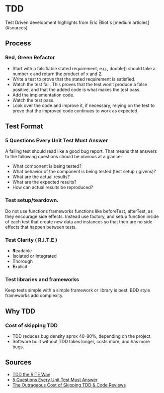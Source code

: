 # TDD
Test Driven development highlights from Eric Elliot's [medium articles](#sources]

## Process

### Red, Green Refactor
- Start with a falsifiable stated requirement, e.g., double() should take a number x and return the product of x and 2.
- Write a test to prove that the stated requirement is satisfied.
- Watch the test fail. This proves that the test won’t produce a false positive, and that the added code is what makes the test pass.
- Add the implementation code.
- Watch the test pass.
- Look over the code and improve it, if necessary, relying on the test to prove that the improved code continues to work as expected.

## Test Format
### 5 Questions Every Unit Test Must Answer
A failing test should read like a good bug report. That means that answers to the following questions should be obvious at a glance:

- What component is being tested?
- What behavior of the component is being tested (test setup / givens)?
- What are the actual results?
- What are the expected results?
- How can actual results be reproduced?

### Test setup/teardown.
Do not use functions frameworks functions like beforeTest, afterTest, as they encourage side effects. Instead use factory, and setup function inside of each test that create new data and instances so that their are no side effects that happen between tests.

### Test Clarity ( R.I.T.E )
- **R**eadable
- **I**solated or **I**ntegrated
- **T**horough
- **E**xplicit
 
### Test libraries and frameworks
Keep tests simple with a simple framework or library is best. BDD style frameworks add complexity.

## Why TDD
### Cost of skipping TDD
- TDD reduces bug density aprox 40-80%, depending on the project.
- Software built without TDD takes longer, costs more, and has more bugs.

## Sources
- [TDD the RITE Way](https://medium.com/javascript-scene/tdd-the-rite-way-53c9b46f45e3)
- [5 Questions Every Unit Test Must Answer](https://medium.com/javascript-scene/what-every-unit-test-needs-f6cd34d9836d)
- [The Outrageous Cost of Skipping TDD & Code Reviews](https://medium.com/javascript-scene/the-outrageous-cost-of-skipping-tdd-code-reviews-57887064c412)
